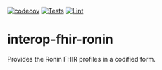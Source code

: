 [![codecov](https://codecov.io/gh/projectronin/interop-ehr/branch/master/graph/badge.svg?token=USQx2w2D36&flag=fhir-ronin)](https://app.codecov.io/gh/projectronin/interop-ehr/branch/master)
[![Tests](https://github.com/projectronin/interop-ehr/actions/workflows/fhir-ronin_test.yml/badge.svg)](https://github.com/projectronin/interop-ehr/actions/workflows/fhir-ronin_test.yml)
[![Lint](https://github.com/projectronin/interop-ehr/actions/workflows/lint.yml/badge.svg)](https://github.com/projectronin/interop-ehr/actions/workflows/lint.yml)


# interop-fhir-ronin

Provides the Ronin FHIR profiles in a codified form.
